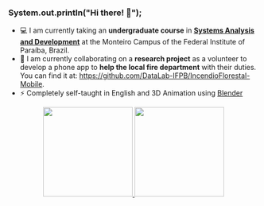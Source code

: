 ### System.out.println("Hi there! 👋");
- 💻 I am currently taking an **undergraduate course** in [**Systems Analysis and Development**](https://estudante.ifpb.edu.br/cursos/13/) at the Monteiro Campus of the Federal Institute of Paraíba, Brazil.
- 👯 I am currently collaborating on a **research project** as a volunteer to develop a phone app to **help the local fire department** with their duties. You can find it at: https://github.com/DataLab-IFPB/IncendioFlorestal-Mobile. 
- ⚡ Completely self-taught in English and 3D Animation using [Blender](https://www.blender.org/)

<div align="center">
  <a href="https://github.com/BrandonLogandi">
  <img height="180em" src="https://github-readme-stats.vercel.app/api?username=BrandonLogandi&show_icons=true&theme=dark&include_all_commits=true&count_private=true"/>
  <img height="180em" src="https://github-readme-stats.vercel.app/api/top-langs/?username=BrandonLogandi&layout=compact&langs_count=7&theme=dark"/>
</div>

<!--
**BrandonLogandi/BrandonLogandi** is a ✨ _special_ ✨ repository because its `README.md` (this file) appears on your GitHub profile.

Here are some ideas to get you started:

- 🔭 I’m currently working on ...
- 🌱 I’m currently learning ...
- 👯 I’m looking to collaborate on ...
- 🤔 I’m looking for help with ...
- 💬 Ask me about ...
- 📫 How to reach me: ...
- 😄 Pronouns: ...
- ⚡ Fun fact: ...
-->
